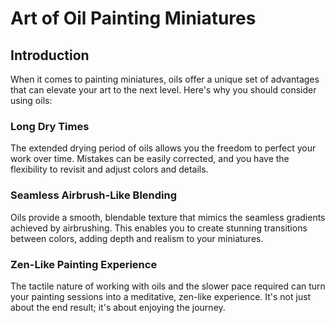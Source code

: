 # Art of Oil Painting Miniatures

## Introduction

When it comes to painting miniatures, oils offer a unique set of advantages that can elevate your art to the next level. Here's why you should consider using oils:

### Long Dry Times

The extended drying period of oils allows you the freedom to perfect your work over time. Mistakes can be easily corrected, and you have the flexibility to revisit and adjust colors and details.

### Seamless Airbrush-Like Blending

Oils provide a smooth, blendable texture that mimics the seamless gradients achieved by airbrushing. This enables you to create stunning transitions between colors, adding depth and realism to your miniatures.

### Zen-Like Painting Experience

The tactile nature of working with oils and the slower pace required can turn your painting sessions into a meditative, zen-like experience. It's not just about the end result; it's about enjoying the journey.